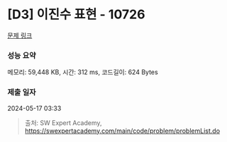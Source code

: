 # [D3] 이진수 표현 - 10726 

[문제 링크](https://swexpertacademy.com/main/code/problem/problemDetail.do?contestProbId=AXRSXf_a9qsDFAXS) 

### 성능 요약

메모리: 59,448 KB, 시간: 312 ms, 코드길이: 624 Bytes

### 제출 일자

2024-05-17 03:33



> 출처: SW Expert Academy, https://swexpertacademy.com/main/code/problem/problemList.do